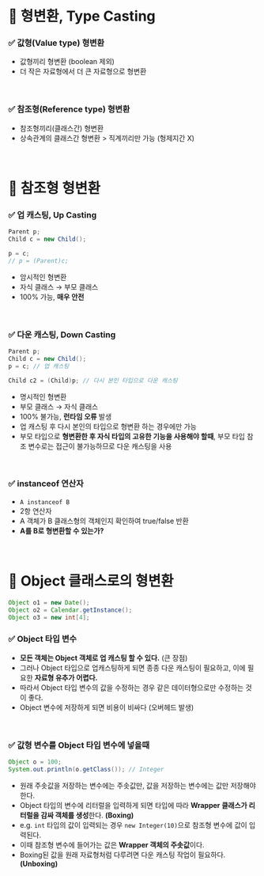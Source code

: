 # 📌 형변환, Type Casting

### ✅ 값형(Value type) 형변환
- 값형끼리 형변환 (boolean 제외)
- 더 작은 자료형에서 더 큰 자료형으로 형변환

<br>

### ✅ 참조형(Reference type) 형변환
- 참조형끼리(클래스간) 형변환
- 상속관계의 클래스간 형변환 > 직계끼리만 가능 (형제지간 X)

<br>

# 📌 참조형 형변환
### ✅ 업 캐스팅, Up Casting
```java
Parent p;
Child c = new Child();

p = c;
// p = (Parent)c;
```
- 암시적인 형변환
- 자식 클래스 → 부모 클래스
- 100% 가능, **매우 안전**

<br>

### ✅ 다운 캐스팅, Down Casting
```java
Parent p;
Child c = new Child();
p = c; // 업 캐스팅

Child c2 = (Child)p; // 다시 본인 타입으로 다운 캐스팅
```
- 명시적인 형변환
- 부모 클래스 → 자식 클래스
- 100% 불가능, **런타임 오류** 발생
- 업 캐스팅 후 다시 본인의 타입으로 형변환 하는 경우에만 가능
- 부모 타입으로 **형변환한 후 자식 타입의 고유한 기능을 사용해야 할때**, 부모 타입 참조 변수로는 접근이 불가능하므로 다운 캐스팅을 사용

<br>

### ✅ instanceof 연산자
- `A instanceof B`
- 2항 연산자
- A 객체가 B 클래스형의 객체인지 확인하여 true/false 반환
- **A를 B로 형변환할 수 있는가?**

<br>

# 📌 Object 클래스로의 형변환

```java
Object o1 = new Date();
Object o2 = Calendar.getInstance();
Object o3 = new int[4];
```

### ✅ Object 타입 변수
- **모든  객체는 Object 객체로 업 캐스팅 할 수 있다.** (큰 장점)
- 그러나 Object 타입으로 업캐스팅하게 되면 종종 다운 캐스팅이 필요하고, 이에 필요한 **자료형 유추가 어렵다.**
- 따라서 Object 타입 변수의 값을 수정하는 경우 같은 데이터형으로만 수정하는 것이 좋다.
- Object 변수에 저장하게 되면 비용이 비싸다 (오버헤드 발생) 

<br>

### ✅ 값형 변수를 Object 타입 변수에 넣을때
```java
Object o = 100;
System.out.println(o.getClass()); // Integer
```
- 원래 주솟값을 저장하는 변수에는 주솟값만, 값을 저장하는 변수에는 값만 저장해야 한다.
- Object 타입의 변수에 리터럴을 입력하게 되면 타입에 따라 **Wrapper 클래스가 리터럴을 감싸 객체를 생성**한다. **(Boxing)**
- e.g. `int` 타입의 값이 입력되는 경우 `new Integer(10)`으로 참조형 변수에 값이 입력된다.
- 이때 참조형 변수에 들어가는 값은 **Wrapper 객체의 주솟값**이다.
- Boxing된 값을 원래 자료형처럼 다루려면 다운 캐스팅 작업이 필요하다. **(Unboxing)**
